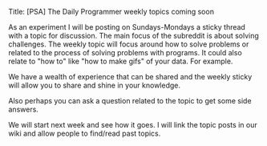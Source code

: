 Title: [PSA] The Daily Programmer weekly topics coming soon

As an experiment I will be posting on Sundays-Mondays a sticky thread with a topic for discussion. The main focus of the subreddit is about solving challenges. The weekly topic will focus around how to solve problems or related to the process of solving problems with programs. It could also relate to "how to" like "how to make gifs" of your data. For example.

We have a wealth of experience that can be shared and the weekly sticky will allow you to share and shine in your knowledge.

Also perhaps you can ask a question related to the topic to get some side answers.

We will start next week and see how it goes. I will link the topic posts in our wiki and allow people to find/read past topics. 

